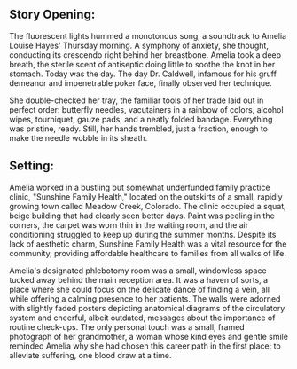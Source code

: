 ## Story Opening:

The fluorescent lights hummed a monotonous song, a soundtrack to Amelia Louise Hayes' Thursday morning. A symphony of anxiety, she thought, conducting its crescendo right behind her breastbone. Amelia took a deep breath, the sterile scent of antiseptic doing little to soothe the knot in her stomach. Today was the day. The day Dr. Caldwell, infamous for his gruff demeanor and impenetrable poker face, finally observed her technique.

She double-checked her tray, the familiar tools of her trade laid out in perfect order: butterfly needles, vacutainers in a rainbow of colors, alcohol wipes, tourniquet, gauze pads, and a neatly folded bandage. Everything was pristine, ready. Still, her hands trembled, just a fraction, enough to make the needle wobble in its sheath.

## Setting:

Amelia worked in a bustling but somewhat underfunded family practice clinic, "Sunshine Family Health," located on the outskirts of a small, rapidly growing town called Meadow Creek, Colorado. The clinic occupied a squat, beige building that had clearly seen better days. Paint was peeling in the corners, the carpet was worn thin in the waiting room, and the air conditioning struggled to keep up during the summer months. Despite its lack of aesthetic charm, Sunshine Family Health was a vital resource for the community, providing affordable healthcare to families from all walks of life.

Amelia's designated phlebotomy room was a small, windowless space tucked away behind the main reception area. It was a haven of sorts, a place where she could focus on the delicate dance of finding a vein, all while offering a calming presence to her patients. The walls were adorned with slightly faded posters depicting anatomical diagrams of the circulatory system and cheerful, albeit outdated, messages about the importance of routine check-ups. The only personal touch was a small, framed photograph of her grandmother, a woman whose kind eyes and gentle smile reminded Amelia why she had chosen this career path in the first place: to alleviate suffering, one blood draw at a time.
